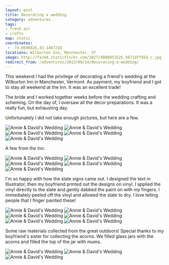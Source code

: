 ```yaml
---
layout: post
title: Decorating a wedding
category: adventures
tags:
- fresh air
- crafts
map: static
coordinates:
 - -73.0598826,43.1467218
locations: Wilburton Inn, Manchester, VT
image: http://farm4.staticflickr.com/3827/9808951525_5671dff954_c.jpg
redirect_from: /adventures/2013/09/14/decorating-a-wedding/
---
```



This weekend I had the privilege of decorating a friend's wedding at the Wilburton Inn in Manchester, Vermont. As payment, my boyfriend and I got to stay all weekend at the Inn. It was an excellent trade!

The bride and I worked together weeks before the wedding crafting and scheming. On the day of, I oversaw all the decor preparations. It was a really fun, but exhausting day.

Unfortunately I did not take enough pictures, but here are a few.

<div class="photos">

<img src="http://farm4.staticflickr.com/3738/9808956545_140e91efbb_c.jpg"  class="img-half" alt="Annie &amp; David's Wedding">
<img src="http://farm4.staticflickr.com/3827/9808951525_5671dff954_c.jpg" class="img-half" alt="Annie &amp; David's Wedding">
<img src="http://farm6.staticflickr.com/5337/9808963074_917cbc6a1f_c.jpg" class="pop-out" alt="Annie &amp; David's Wedding">
<img src="http://farm4.staticflickr.com/3679/9808910204_effe185860_c.jpg"  alt="Annie &amp; David's Wedding">
<img src="http://farm6.staticflickr.com/5336/9808949895_027bf3224c_c.jpg"  alt="Annie &amp; David's Wedding">
</div>

A few from the Inn.

<div class="photos">

<img src="http://farm8.staticflickr.com/7372/9808948475_7649d6c9b4_c.jpg" class="img-half" alt="Annie &amp; David's Wedding">
<img src="http://farm3.staticflickr.com/2860/9808952964_8c1c8d0c1e_c.jpg"  class="img-half" alt="Annie &amp; David's Wedding">
<img src="http://farm8.staticflickr.com/7331/9809014943_7bd4883f4e_c.jpg"   class="pop-out" alt="Annie &amp; David's Wedding">
<img src="http://farm6.staticflickr.com/5342/9808938745_99d85f4fe2_c.jpg" class="img-half" alt="Annie &amp; David's Wedding">
<img src="http://farm4.staticflickr.com/3692/9808935005_15c92884fc_c.jpg"  class="img-half" alt="Annie &amp; David's Wedding">
</div>

I'm so happy with how the slate signs came out. I designed the text in Illustrator, then my boyfriend printed out the designs on vinyl. I applied the vinyl directly to the slate and gently dabbed the paint on with my fingers. I immediately peeled off the vinyl and allowed the slate to dry. I love telling people that I finger painted these!

<div class="photos">

<img src="http://farm8.staticflickr.com/7392/9808931105_a48d8880e5_c.jpg" class="img-half" alt="Annie &amp; David's Wedding">
<img src="http://farm4.staticflickr.com/3665/9808928735_9c3454a2cb_c.jpg" class="img-half" alt="Annie &amp; David's Wedding">
<img src="http://farm4.staticflickr.com/3754/9808994013_e17b6dac5a_c.jpg" class="img-half" alt="Annie &amp; David's Wedding">
<img src="http://farm8.staticflickr.com/7288/9808910665_f41f76525e_c.jpg" class="img-half" alt="Annie &amp; David's Wedding">
<img src="http://farm4.staticflickr.com/3758/9808914534_3333775973_c.jpg" class="img-half" alt="Annie &amp; David's Wedding">
<img src="http://farm3.staticflickr.com/2858/9808932394_70f7d5d445_c.jpg" class="img-half" alt="Annie &amp; David's Wedding">
</div>

Some raw materials collected from the great outdoors! Special thanks to my boyfriend's sister for collecting the acorns. We filled glass jars with the acorns and filled the top of the jar with mums.

<div class="photos">

<img src="http://farm8.staticflickr.com/7326/9808944296_89b9d32b3e_c.jpg" class="img-thirds" alt="Annie &amp; David's Wedding">
<img src="http://farm8.staticflickr.com/7322/9808921254_1fa434fed5_c.jpg" class="img-thirds" alt="Annie &amp; David's Wedding">
<img src="http://farm3.staticflickr.com/2865/9808923844_8f958d52b6_c.jpg" class="img-thirds" alt="Annie &amp; David's Wedding">
</div>